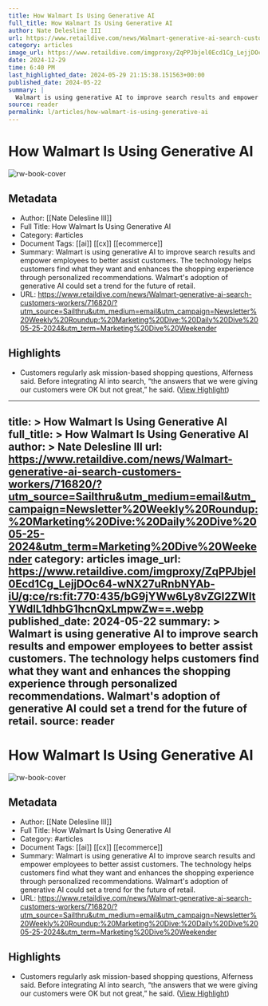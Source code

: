 ```yaml
---
title: How Walmart Is Using Generative AI
full_title: How Walmart Is Using Generative AI
author: Nate Delesline III
url: https://www.retaildive.com/news/Walmart-generative-ai-search-customers-workers/716820/?utm_source=Sailthru&utm_medium=email&utm_campaign=Newsletter%20Weekly%20Roundup:%20Marketing%20Dive:%20Daily%20Dive%2005-25-2024&utm_term=Marketing%20Dive%20Weekender
category: articles
image_url: https://www.retaildive.com/imgproxy/ZqPPJbjel0Ecd1Cg_LejjDOc64-wNX27uRnbNYAb-iU/g:ce/rs:fit:770:435/bG9jYWw6Ly8vZGl2ZWltYWdlL1dhbG1hcnQxLmpwZw==.webp
date: 2024-12-29
time: 6:40 PM
last_highlighted_date: 2024-05-29 21:15:38.151563+00:00
published_date: 2024-05-22
summary: |
  Walmart is using generative AI to improve search results and empower employees to better assist customers. The technology helps customers find what they want and enhances the shopping experience through personalized recommendations. Walmart's adoption of generative AI could set a trend for the future of retail.
source: reader
permalink: l/articles/how-walmart-is-using-generative-ai
---
```

# How Walmart Is Using Generative AI

![rw-book-cover](https://www.retaildive.com/imgproxy/ZqPPJbjel0Ecd1Cg_LejjDOc64-wNX27uRnbNYAb-iU/g:ce/rs:fit:770:435/bG9jYWw6Ly8vZGl2ZWltYWdlL1dhbG1hcnQxLmpwZw==.webp)

## Metadata
- Author: [[Nate Delesline III]]
- Full Title: How Walmart Is Using Generative AI
- Category: #articles
- Document Tags: [[ai]] [[cx]] [[ecommerce]] 
- Summary: Walmart is using generative AI to improve search results and empower employees to better assist customers. The technology helps customers find what they want and enhances the shopping experience through personalized recommendations. Walmart's adoption of generative AI could set a trend for the future of retail.
- URL: https://www.retaildive.com/news/Walmart-generative-ai-search-customers-workers/716820/?utm_source=Sailthru&utm_medium=email&utm_campaign=Newsletter%20Weekly%20Roundup:%20Marketing%20Dive:%20Daily%20Dive%2005-25-2024&utm_term=Marketing%20Dive%20Weekender

## Highlights
- Customers regularly ask mission-based shopping questions, Alferness said. Before integrating AI into search, “the answers that we were giving our customers were OK but not great,” he said. ([View Highlight](https://read.readwise.io/read/01hz1xywwyp6grh4a4ba3h28nh))


---
title: >
  How Walmart Is Using Generative AI
full_title: >
  How Walmart Is Using Generative AI
author: >
  Nate Delesline III
url: https://www.retaildive.com/news/Walmart-generative-ai-search-customers-workers/716820/?utm_source=Sailthru&utm_medium=email&utm_campaign=Newsletter%20Weekly%20Roundup:%20Marketing%20Dive:%20Daily%20Dive%2005-25-2024&utm_term=Marketing%20Dive%20Weekender
category: articles
image_url: https://www.retaildive.com/imgproxy/ZqPPJbjel0Ecd1Cg_LejjDOc64-wNX27uRnbNYAb-iU/g:ce/rs:fit:770:435/bG9jYWw6Ly8vZGl2ZWltYWdlL1dhbG1hcnQxLmpwZw==.webp
published_date: 2024-05-22
summary: >
  Walmart is using generative AI to improve search results and empower employees to better assist customers. The technology helps customers find what they want and enhances the shopping experience through personalized recommendations. Walmart's adoption of generative AI could set a trend for the future of retail.
source: reader
---
# How Walmart Is Using Generative AI

![rw-book-cover](https://www.retaildive.com/imgproxy/ZqPPJbjel0Ecd1Cg_LejjDOc64-wNX27uRnbNYAb-iU/g:ce/rs:fit:770:435/bG9jYWw6Ly8vZGl2ZWltYWdlL1dhbG1hcnQxLmpwZw==.webp)

## Metadata
- Author: [[Nate Delesline III]]
- Full Title: How Walmart Is Using Generative AI
- Category: #articles
- Document Tags: [[ai]] [[cx]] [[ecommerce]] 
- Summary: Walmart is using generative AI to improve search results and empower employees to better assist customers. The technology helps customers find what they want and enhances the shopping experience through personalized recommendations. Walmart's adoption of generative AI could set a trend for the future of retail.
- URL: https://www.retaildive.com/news/Walmart-generative-ai-search-customers-workers/716820/?utm_source=Sailthru&utm_medium=email&utm_campaign=Newsletter%20Weekly%20Roundup:%20Marketing%20Dive:%20Daily%20Dive%2005-25-2024&utm_term=Marketing%20Dive%20Weekender

## Highlights
- Customers regularly ask mission-based shopping questions, Alferness said. Before integrating AI into search, “the answers that we were giving our customers were OK but not great,” he said. ([View Highlight](https://read.readwise.io/read/01hz1xywwyp6grh4a4ba3h28nh))


